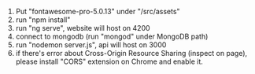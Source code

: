 1. Put "fontawesome-pro-5.0.13" under "/src/assets"
2. run "npm install"
3. run "ng serve", website will host on 4200
4. connect to mongodb (run "mongod" under MongoDB path)
5. run "nodemon server.js", api will host on 3000
6. if there's error about Cross-Origin Resource Sharing (inspect on page), please install "CORS" extension on Chrome and enable it.
